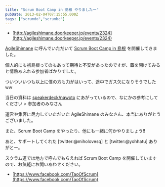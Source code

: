 ```yaml
---
title: "Scrum Boot Camp in 島根 やりましたー"
pubDate: 2013-02-04T07:15:55.000Z
tags: ["scrumdo","scrumbc"]
---
```


- [http://agileshimane.doorkeeper.jp/events/2324](http://agileshimane.doorkeeper.jp/events/2324)

[AgileShimane](http://agileshimane.doorkeeper.jp/) に呼んでいただいて [Scrum Boot Camp in 島根](http://agileshimane.doorkeeper.jp/events/2324) を開催してきました。

個人的にも初島根ってのもあって期待と不安があったのですが、蓋を開けてみると情熱あふれる参加者ばかりでした。

ついついいつも以上に僕の方も力がはいって、途中でガス欠になりそうでしたww

当日の資料は [speakerdeck/nawoto](http://speakerdeck.com/u/nawoto) にあがっているので、なにかの参考にしてください > 参加者のみなさん

運営や集客に尽力していただいた AgileShimane のみなさん、本当にありがとうございました。

また、Scrum Boot Camp をやったり、他にも一緒に何かやりましょう!!

あと、サポートしてくれた [twitter:@miholovesq] と [twitter:@yohhatu] ありがとー。

スクラム道では地方で呼んでもらえれば Scrum Boot Camp を開催していますので、お気軽にお問いあわせください。

- [https://www.facebook.com/TaoOfScrum](https://www.facebook.com/TaoOfScrum)
